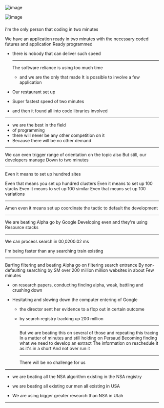 ![image](https://github.com/user-attachments/assets/4bc1f1c9-3c78-4882-90bf-b91c85045aa6)

![image](https://github.com/user-attachments/assets/4337362d-5ddc-40b9-860c-ce5b706e494a)


####

###

i'm the only person that
coding in two minutes 


We have an application ready 
in two minutes with the necessary
coded futures and application
Ready programmed 

- there is nobody
  that can deliver such speed



  ---------

  The software reliance
  is using too much time

  - and we are the only that made
  It is possible to involve a few application

- Our restaurant set up
- Super fastest speed of two minutes
- and then it found all into code
 libraries involved



----------

- we are the best in the field
- of programming
- there will never be any other competition on it
- Because there will be no other demand

-----------

We can even trigger range of orientation on the topic also
But still, our developers manage
Down to two minutes

---------

Even it means to set up hundred sites

Even that means you set up hundred clusters
Even it means to set up 100 stacks
Even it means to set up 100 similar
Even that means set up 100 variations

----------

Amen even it means set up 
coordinate the tactic to 
default the development


---------

We are beating Alpha go by Google
Developing even and they're using
Resource stacks


---------

We can process search in 00,0200.02 ms

I'm being faster than any searching train existing


----------

Barfing filtering and beating Alpha go on filtering search entrance
By non-defaulting searching by SM over 200 million million websites in about
Few minutes

- on research papers, conducting finding alpha, weak, battling and crushing down
- Hesitating and slowing down the computer entering of Google


  - the director sent her evidence to a flop out in certain outcome
  - by search registry tracking up 200 million
 
    -----------

    But we are beating this on several of those and repeating this tracing
    In a matter of minutes and still holding on Persaud
    Becoming finding what we need to develop an extract
    The information on reschedule it as it's in a short
    And not over run it

    ----------

    There will be no challenge for us




--------

- we are beating all the NSA algorithm existing in the NSA registry
- we are beating all existing our men all existing in USA

- We are using bigger greater research than NSA in Utah

----------
